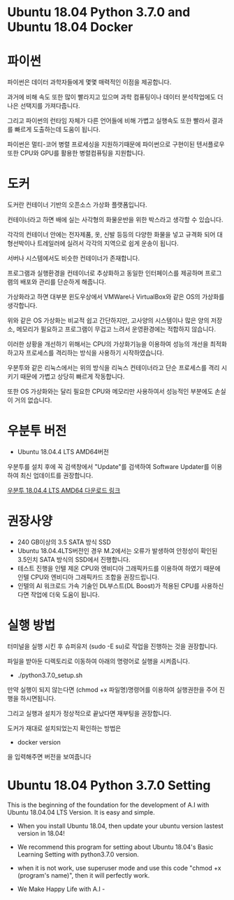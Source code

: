 # Ubuntu 18.04 Python 3.7.0 and Ubuntu 18.04 Docker
# 파이썬

파이썬은 데이터 과학자들에게 몇몇 매력적인 이점을 제공합니다.

과거에 비해 속도 또한 많이 빨라지고 있으며 과학 컴퓨팅이나 데이터 분석작업에도 더 나은 선택지를 가져다줍니다.

그리고 파이썬의 런타임 자체가 다른 언어들에 비해 가볍고 실행속도 또한 빨라서 결과를 빠르게 도출하는데 도움이 됩니다.

파이썬은 멀티-코어 병렬 프로세싱을 지원하기때문에 파이썬으로 구현이된 텐서플로우 또한 CPU와 GPU를 활용한 병렬컴퓨팅을 지원합니다.

# 도커

도커란 컨테이너 기반의 오픈소스 가상화 플랫폼입니다.

컨테이너라고 하면 배에 실는 사각형의 화물운반을 위한 박스라고 생각할 수 있습니다.

각각의 컨테이너 안에는 전자제품, 옷, 신발 등등의 다양한 화물을 넣고 규격화 되어 대형선박이나 트레일러에 실려서 각각의 지역으로 쉽게 운송이 됩니다.

서버나 시스템에서도 비슷한 컨테이너가 존재합니다.

프로그램과 실행환경을 컨테이너로 추상화하고 동일한 인터페이스를 제공하며 프로그램의 배포와 관리를 단순하게 해줍니다.

가상화라고 하면 대부분 윈도우상에서 VMWare나 VirtualBox와 같은 OS의 가상화를 생각합니다.

위와 같은 OS 가상화는 비교적 쉽고 간단하지만, 고사양의 시스템이나 많은 양의 저장소, 메모리가 필요하고 프로그램이 무겁고 느려서 운영환경에는 적합하지 않습니다.

이러한 상황을 개선하기 위해서는 CPU의 가상화기능을 이용하여 성능의 개선을 최적화 하고자 프로세스를 격리하는 방식을 사용하기 시작하였습니다.

우분투와 같은 리눅스에서는 위의 방식을 리눅스 컨테이너라고 단순 프로세스를 격리 시키기 때문에 가볍고 상당히 빠르게 작동합니다.

또한 OS 가상화와는 달리 필요한 CPU와 메모리만 사용하여서 성능적인 부분에도 손실이 거의 없습니다.

# 우분투 버전
- Ubuntu 18.04.4 LTS AMD64버전

우분투를 설치 후에 꼭 검색창에서 "Update"를 검색하여 Software Updater를 이용하여 최신 업데이트를 권장합니다.

[우분투 18.04.4 LTS AMD64 다운로드 링크](http://releases.ubuntu.com/18.04.4/?_ga=2.230811615.1549882822.1595100830-783172836.1595100830)

# 권장사양

- 240 GB이상의 3.5 SATA 방식 SSD
- Ubuntu 18.04.4LTS버전인 경우 M.2에서는 오류가 발생하여 안정성이 확인된 3.5인치 SATA 방식의 SSD에서 진행합니다.
- 테스트 진행을 인텔 제온 CPU와 엔비디아 그래픽카드를 이용하여 하였기 때문에 인텔 CPU와 엔비디아 그래픽카드 조합을 권장드립니다.
- 인텔의 AI 워크로드 가속 기술인 DL부스트(DL Boost)가 적용된 CPU를 사용하신다면 작업에 더욱 도움이 됩니다. 

# 실행 방법
터미널을 실행 시킨 후 슈퍼유저 (sudo -E su)로 작업을 진행하는 것을 권장합니다.

파일을 받아둔 디렉토리로 이동하여 아래의 명령어로 실행을 시켜줍니다.

-  ./python3.7.0_setup.sh 

만약 실행이 되지 않는다면 (chmod +x 파일명)명령어를 이용하여 실행권한을 주어 진행을 하시면됩니다.

그리고 실행과 설치가 정상적으로 끝났다면 재부팅을 권장합니다.

도커가 재대로 설치되었는지 확인하는 방법은
 
 - docker version

을 입력해주면 버전을 보여줍니다

# Ubuntu 18.04 Python 3.7.0 Setting
 This is the beginning of the foundation for the development of A.I with Ubuntu 18.04.04 LTS Version.
 It is easy and simple.
 
- When you install Ubuntu 18.04, then update your ubuntu version lastest version in 18.04!
- We recommend this program for setting about Ubuntu 18.04's Basic Learning Setting with python3.7.0 version.
- when it is not work, use superuser mode and use this code "chmod +x (program's name)", then it will perfectly work. 

- We Make Happy Life with A.I -
